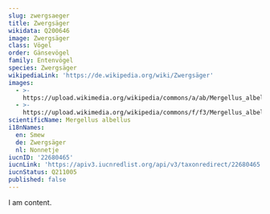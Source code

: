 ```yaml
---
slug: zwergsaeger
title: Zwergsäger
wikidata: Q200646
image: Zwergsäger
class: Vögel
order: Gänsevögel
family: Entenvögel
species: Zwergsäger
wikipediaLink: 'https://de.wikipedia.org/wiki/Zwergsäger'
images:
  - >-
    https://upload.wikimedia.org/wikipedia/commons/a/ab/Mergellus_albellus,_Zevenhuizen,_Texel,_Netherlands_1.jpg
  - >-
    https://upload.wikimedia.org/wikipedia/commons/f/f3/Mergellus_albellus,_Killingworth_Lake,_Northumberland_1.jpg
scientificName: Mergellus albellus
i18nNames:
  en: Smew
  de: Zwergsäger
  nl: Nonnetje
iucnID: '22680465'
iucnLink: 'https://apiv3.iucnredlist.org/api/v3/taxonredirect/22680465'
iucnStatus: Q211005
published: false
---
```


I am content.
